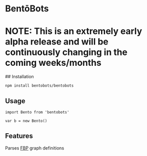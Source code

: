 # BentōBots

# NOTE: This is an extremely early alpha release and will be continuously changing in the coming weeks/months

## Installation

`npm install bentobots/bentobots`

## Usage

```
import Bento from 'bentobots'

var b = new Bento()
```

## Features

Parses [FBP](http://www.jpaulmorrison.com/fbp) graph definitions

